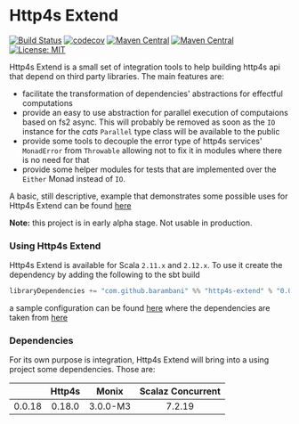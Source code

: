 # Http4s Extend
[![Build Status](https://travis-ci.org/barambani/http4s-extend.svg?branch=master)](https://travis-ci.org/barambani/http4s-extend)
[![codecov](https://codecov.io/gh/barambani/http4s-extend/branch/master/graph/badge.svg)](https://codecov.io/gh/barambani/http4s-extend)
[![Maven Central](https://img.shields.io/maven-central/v/com.github.barambani/http4s-extend_2.11.svg?label=version%20for%202.11)](https://maven-badges.herokuapp.com/maven-central/com.github.barambani/http4s-extend_2.11)
[![Maven Central](https://img.shields.io/maven-central/v/com.github.barambani/http4s-extend_2.12.svg?label=version%20for%202.12)](https://maven-badges.herokuapp.com/maven-central/com.github.barambani/http4s-extend_2.12)
[![License: MIT](https://img.shields.io/badge/License-MIT-yellow.svg)](https://github.com/barambani/http4s-extend/blob/master/LICENSE)

Http4s Extend is a small set of integration tools to help building http4s api that depend on third party libraries. The main features are:
* facilitate the transformation of dependencies' abstractions for effectful computations
* provide an easy to use abstraction for parallel execution of computaions based on fs2 async. This will probably be removed as soon as the `IO` instance for the *cats* `Parallel` type class will be available to the public
* provide some tools to decouple the error type of http4s services' `MonadError` from `Throwable` allowing not to fix it in modules where there is no need for that
* provide some helper modules for tests that are implemented over the `Either` Monad instead of `IO`.

A basic, still descriptive, example that demonstrates some possible uses for Http4s Extend can be found [here](https://github.com/barambani/http4s-poc-api)

**Note:** this project is in early alpha stage. Not usable in production.

### Using Http4s Extend
Http4s Extend is available for Scala `2.11.x` and `2.12.x`. To use it create the dependency by adding the following to the sbt build
```scala
libraryDependencies += "com.github.barambani" %% "http4s-extend" % "0.0.18"
```
a sample configuration can be found [here](https://github.com/barambani/http4s-poc-api/blob/master/build.sbt) where the dependencies are taken from [here](https://github.com/barambani/http4s-poc-api/blob/master/project/Dependencies.scala)

### Dependencies ###
For its own purpose is integration, Http4s Extend will bring into a using project some dependencies. Those are:

|        | Http4s    | Monix    | Scalaz Concurrent |
| ------ |:---------:|:--------:|:-----------------:|
| 0.0.18 | 0.18.0    | 3.0.0-M3 | 7.2.19            |
